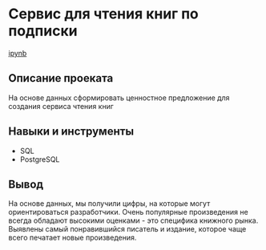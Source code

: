 # Сервис для чтения книг по подписки
[ipynb](http://[example.com/link](https://github.com/Guginot/Portfolio/blob/main/A%20service%20for%20reading%20books%20by%20subscription/%D0%A1%D0%B5%D1%80%D0%B2%D0%B8%D1%81%20%D0%B4%D0%BB%D1%8F%20%D1%87%D1%82%D0%B5%D0%BD%D0%B8%D1%8F%20%D0%BA%D0%BD%D0%B8%D0%B3%20%D0%BF%D0%BE%20%D0%BF%D0%BE%D0%B4%D0%BF%D0%B8%D1%81%D0%BA%D0%B8%20(SQL).ipynb) "Я ссылка")   
## Описание проеката 
На основе данных сформировать ценностное предложение для создания сервиса чтения книг
## Навыки и инструменты
- SQL
- PostgreSQL
## Вывод
На основе данных, мы получили цифры, на которые могут ориентироваться разработчики. Очень популярные произведения не всегда обладают высокими оценками - это специфика книжного рынка. Выявлены самый понравившийся писатель и издание, которое чаще всего печатает новые произведения.  
